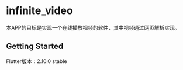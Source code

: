 <!--
 * @Author: 郝怿
 * @Date: 2022-02-09 00:31:06
 * @LastEditTime: 2022-02-09 00:35:11
 * @LastEditors: 郝怿
 * @Description: 
 * @FilePath: /infinite_video/README.md
-->
# infinite_video

本APP的目标是实现一个在线播放视频的软件，其中视频通过网页解析实现。


## Getting Started

Flutter版本：2.10.0 stable  

